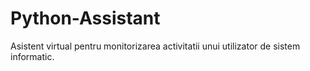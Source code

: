 # Python-Assistant
Asistent virtual pentru monitorizarea activitatii unui utilizator de sistem informatic.
